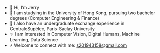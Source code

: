 - 👋 Hi, I’m Jerry
- 👀 I am studying in the University of Hong Kong, pursuing two bachelor degrees (Computer Engineering & Finance)
- 👀 I also have an undergraduate exchange experience in CentraleSupélec, Paris-Saclay University
- ✨ I am interested in Computer Vision, Digital Humans, Machine Learning, Data Science
- ⚡ Welcome to connect with me: s201943158@gmail.com
